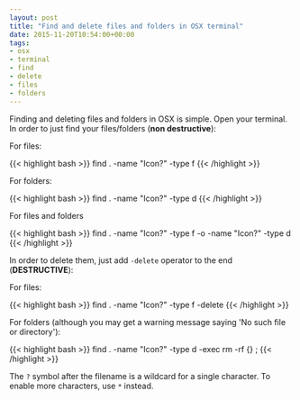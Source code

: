 ```yaml
---
layout: post
title: "Find and delete files and folders in OSX terminal"
date: 2015-11-20T10:54:00+00:00
tags:
- osx
- terminal
- find
- delete
- files
- folders
---
```


Finding and deleting files and folders in OSX is simple. Open your terminal. In order to just find your files/folders (__non destructive__):

For files:

{{< highlight bash >}}
find . -name "Icon?" -type f
{{< /highlight >}}

For folders:

{{< highlight bash >}}
find . -name "Icon?" -type d
{{< /highlight >}}

For files and folders

{{< highlight bash >}}
find . -name "Icon?" -type f -o -name "Icon?" -type d
{{< /highlight >}}

In order to delete them, just add `-delete` operator to the end (__DESTRUCTIVE__):

For files:

{{< highlight bash >}}
find . -name "Icon?" -type f -delete
{{< /highlight >}}

For folders (although you may get a warning message saying 'No such file or directory'):

{{< highlight bash >}}
find . -name "Icon?" -type d -exec rm -rf {} \;
{{< /highlight >}}

The `?` symbol after the filename is a wildcard for a single character. To enable more characters, use `*` instead.
